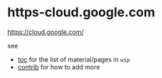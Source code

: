 # https-cloud.google.com
https://cloud.google.com/

see
- [toc](toc.md) for the list of material/pages in `wip`
- [contrib](contributing.md) for how to add more 